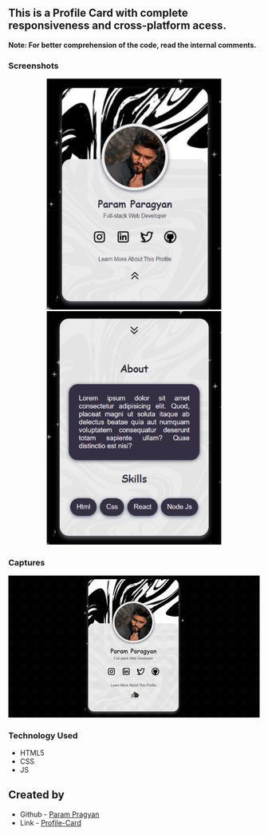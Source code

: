 
## This is a Profile Card with complete responsiveness and cross-platform acess.

**Note: For better comprehension of the code, read the internal comments.**

### Screenshots

<p align="center" >
       <img src="./images/S1.png"/ width ="350"> <img src="./images/S2.png"/ width = "350"><br />
</p>

### Captures
<p align="center">
<img src="./images/Profile-card.gif" width="700" />
       </p>

### Technology Used

- HTML5
- CSS
- JS

## Created by

- Github - [Param Pragyan](https://github.com/ParamPragyan)
- Link - [Profile-Card](https://willowy-kulfi-53ea96.netlify.app/)

